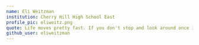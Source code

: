 ```yaml
---
name: Eli Weitzman
institution: Cherry Hill High School East
profile_pic: eliweitz.png
quote: Life moves pretty fast. If you don't stop and look around once in a while, you could miss it.
github_user: eliweitzman
---
```

